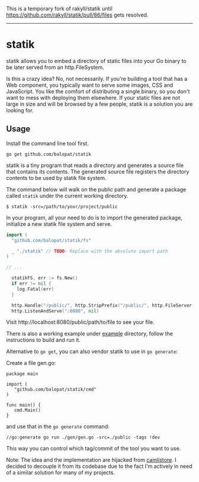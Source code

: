 This is a temporary fork of rakyll/statik until https://github.com/rakyll/statik/pull/86/files gets resolved.

---

# statik

statik allows you to embed a directory of static files into your Go binary to be later served from an http.FileSystem.

Is this a crazy idea? No, not necessarily. If you're building a tool that has a Web component, you typically want to serve some images, CSS and JavaScript. You like the comfort of distributing a single binary, so you don't want to mess with deploying them elsewhere. If your static files are not large in size and will be browsed by a few people, statik is a solution you are looking for.

## Usage

Install the command line tool first.

	go get github.com/balopat/statik
	
statik is a tiny program that reads a directory and generates a source file that contains its contents. The generated source file registers the directory contents to be used by statik file system.

The command below will walk on the public path and generate a package called `statik` under the current working directory.

    $ statik -src=/path/to/your/project/public

In your program, all your need to do is to import the generated package, initialize a new statik file system and serve.

~~~ go
import (
  "github.com/balopat/statik/fs"

  _ "./statik" // TODO: Replace with the absolute import path
)

// ...

  statikFS, err := fs.New()
  if err != nil {
    log.Fatal(err)
  }

  http.Handle("/public/", http.StripPrefix("/public/", http.FileServer(statikFS)))
  http.ListenAndServe(":8080", nil)
~~~

Visit http://localhost:8080/public/path/to/file to see your file.

There is also a working example under [example](https://github.com/balopat/statik/tree/master/example) directory, follow the instructions to build and run it.

Alternative to `go get`, you can also vendor statik to use in `go generate`: 
 
Create a file gen.go:
 
 ```
 package main
 
 import (
 	"github.com/balopat/statik/cmd"
 )
 
 func main() {
 	cmd.Main()
 }
 ```
 
 and use that in the `go generate` command:
 
 ```
 //go:generate go run ./gen/gen.go -src=./public -tags !dev
 
 ```
 
This way you can control which tag/commit of the tool you want to use. 


Note: The idea and the implementation are hijacked from [camlistore](http://camlistore.org/). I decided to decouple it from its codebase due to the fact I'm actively in need of a similar solution for many of my projects.
